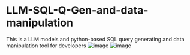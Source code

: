 # LLM-SQL-Q-Gen-and-data-manipulation
This is a LLM models and python-based SQL query generating and data manipulation tool for developers
![image](https://github.com/Sandaru-J/LLM-SQL-Q-Gen-and-data-manipulation/assets/85034072/b87d116e-0151-432e-b02b-dadb070ccfa0)
![image](https://github.com/Sandaru-J/LLM-SQL-Q-Gen-and-data-manipulation/assets/85034072/dc24d06d-6a60-4bec-9329-e95f4a97786b)

